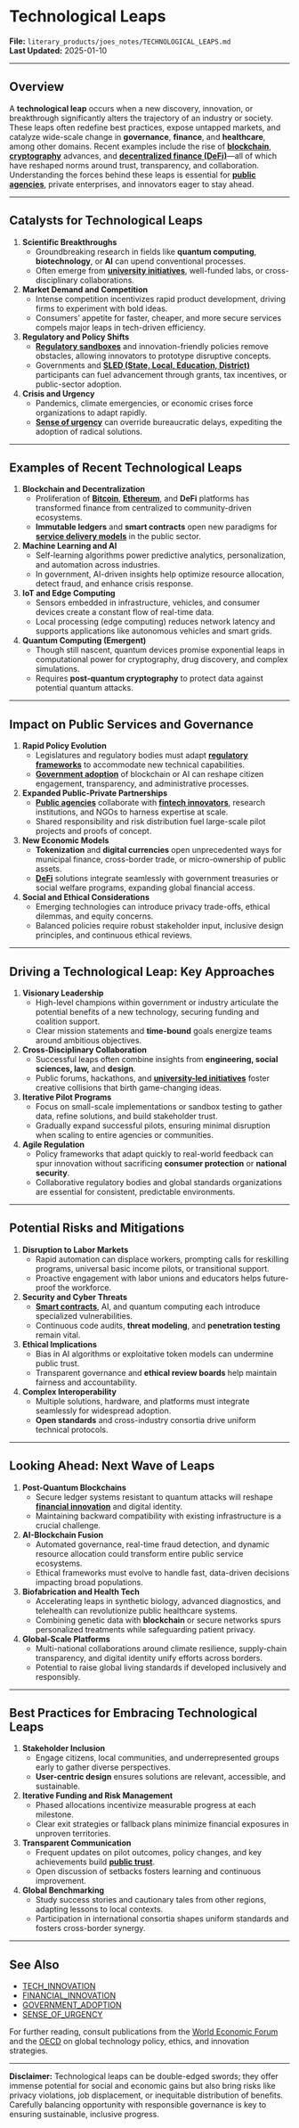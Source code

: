 # Technological Leaps

**File:** `literary_products/joes_notes/TECHNOLOGICAL_LEAPS.md`\
**Last Updated:** 2025-01-10

***

## Overview

A **technological leap** occurs when a new discovery, innovation, or breakthrough significantly alters the trajectory of an industry or society. These leaps often redefine best practices, expose untapped markets, and catalyze wide-scale change in **governance**, **finance**, and **healthcare**, among other domains. Recent examples include the rise of [**blockchain**](BITCOIN_BASICS.md), [**cryptography**](../CRYPTO/CRYPTOGRAPHY_BASICS.md) advances, and [**decentralized finance (DeFi)**](../CRYPTO/DEFI_INTRO.md)—all of which have reshaped norms around trust, transparency, and collaboration. Understanding the forces behind these leaps is essential for [**public agencies**](PUBLIC_AGENCIES.md), private enterprises, and innovators eager to stay ahead.

***

## Catalysts for Technological Leaps

1. **Scientific Breakthroughs**
   * Groundbreaking research in fields like **quantum computing**, **biotechnology**, or **AI** can upend conventional processes.
   * Often emerge from [**university initiatives**](UNIVERSITY_INITIATIVES.md), well-funded labs, or cross-disciplinary collaborations.
2. **Market Demand and Competition**
   * Intense competition incentivizes rapid product development, driving firms to experiment with bold ideas.
   * Consumers’ appetite for faster, cheaper, and more secure services compels major leaps in tech-driven efficiency.
3. **Regulatory and Policy Shifts**
   * [**Regulatory sandboxes**](REGULATORY_FRAMEWORKS.md) and innovation-friendly policies remove obstacles, allowing innovators to prototype disruptive concepts.
   * Governments and [**SLED (State, Local, Education, District)**](SLED_VERTICES.md) participants can fuel advancement through grants, tax incentives, or public-sector adoption.
4. **Crisis and Urgency**
   * Pandemics, climate emergencies, or economic crises force organizations to adapt rapidly.
   * [**Sense of urgency**](SENSE_OF_URGENCY.md) can override bureaucratic delays, expediting the adoption of radical solutions.

***

## Examples of Recent Technological Leaps

1. **Blockchain and Decentralization**
   * Proliferation of [**Bitcoin**](BITCOIN_BASICS.md), [**Ethereum**](https://en.wikipedia.org/wiki/Ethereum), and **DeFi** platforms has transformed finance from centralized to community-driven ecosystems.
   * **Immutable ledgers** and **smart contracts** open new paradigms for [**service delivery models**](../AI/SERVICE_DELIVERY_MODELS.md) in the public sector.
2. **Machine Learning and AI**
   * Self-learning algorithms power predictive analytics, personalization, and automation across industries.
   * In government, AI-driven insights help optimize resource allocation, detect fraud, and enhance crisis response.
3. **IoT and Edge Computing**
   * Sensors embedded in infrastructure, vehicles, and consumer devices create a constant flow of real-time data.
   * Local processing (edge computing) reduces network latency and supports applications like autonomous vehicles and smart grids.
4. **Quantum Computing (Emergent)**
   * Though still nascent, quantum devices promise exponential leaps in computational power for cryptography, drug discovery, and complex simulations.
   * Requires **post-quantum cryptography** to protect data against potential quantum attacks.

***

## Impact on Public Services and Governance

1. **Rapid Policy Evolution**
   * Legislatures and regulatory bodies must adapt [**regulatory frameworks**](REGULATORY_FRAMEWORKS.md) to accommodate new technical capabilities.
   * [**Government adoption**](GOVERNMENT_ADOPTION.md) of blockchain or AI can reshape citizen engagement, transparency, and administrative processes.
2. **Expanded Public-Private Partnerships**
   * [**Public agencies**](PUBLIC_AGENCIES.md) collaborate with [**fintech innovators**](../../joes_notes/FINTECH_INNOVATORS.md), research institutions, and NGOs to harness expertise at scale.
   * Shared responsibility and risk distribution fuel large-scale pilot projects and proofs of concept.
3. **New Economic Models**
   * **Tokenization** and **digital currencies** open unprecedented ways for municipal finance, cross-border trade, or micro-ownership of public assets.
   * [**DeFi**](../CRYPTO/DEFI_INTRO.md) solutions integrate seamlessly with government treasuries or social welfare programs, expanding global financial access.
4. **Social and Ethical Considerations**
   * Emerging technologies can introduce privacy trade-offs, ethical dilemmas, and equity concerns.
   * Balanced policies require robust stakeholder input, inclusive design principles, and continuous ethical reviews.

***

## Driving a Technological Leap: Key Approaches

1. **Visionary Leadership**
   * High-level champions within government or industry articulate the potential benefits of a new technology, securing funding and coalition support.
   * Clear mission statements and **time-bound** goals energize teams around ambitious objectives.
2. **Cross-Disciplinary Collaboration**
   * Successful leaps often combine insights from **engineering, social sciences, law,** and **design**.
   * Public forums, hackathons, and [**university-led initiatives**](UNIVERSITY_INITIATIVES.md) foster creative collisions that birth game-changing ideas.
3. **Iterative Pilot Programs**
   * Focus on small-scale implementations or sandbox testing to gather data, refine solutions, and build stakeholder trust.
   * Gradually expand successful pilots, ensuring minimal disruption when scaling to entire agencies or communities.
4. **Agile Regulation**
   * Policy frameworks that adapt quickly to real-world feedback can spur innovation without sacrificing **consumer protection** or **national security**.
   * Collaborative regulatory bodies and global standards organizations are essential for consistent, predictable environments.

***

## Potential Risks and Mitigations

1. **Disruption to Labor Markets**
   * Rapid automation can displace workers, prompting calls for reskilling programs, universal basic income pilots, or transitional support.
   * Proactive engagement with labor unions and educators helps future-proof the workforce.
2. **Security and Cyber Threats**
   * [**Smart contracts**](../CRYPTO/DEFI_INTRO.md), AI, and quantum computing each introduce specialized vulnerabilities.
   * Continuous code audits, **threat modeling**, and **penetration testing** remain vital.
3. **Ethical Implications**
   * Bias in AI algorithms or exploitative token models can undermine public trust.
   * Transparent governance and **ethical review boards** help maintain fairness and accountability.
4. **Complex Interoperability**
   * Multiple solutions, hardware, and platforms must integrate seamlessly for widespread adoption.
   * **Open standards** and cross-industry consortia drive uniform technical protocols.

***

## Looking Ahead: Next Wave of Leaps

1. **Post-Quantum Blockchains**
   * Secure ledger systems resistant to quantum attacks will reshape [**financial innovation**](../STRATEGY/FINANCIAL_INNOVATION.md) and digital identity.
   * Maintaining backward compatibility with existing infrastructure is a crucial challenge.
2. **AI-Blockchain Fusion**
   * Automated governance, real-time fraud detection, and dynamic resource allocation could transform entire public service ecosystems.
   * Ethical frameworks must evolve to handle fast, data-driven decisions impacting broad populations.
3. **Biofabrication and Health Tech**
   * Accelerating leaps in synthetic biology, advanced diagnostics, and telehealth can revolutionize public healthcare systems.
   * Combining genetic data with **blockchain** or secure networks spurs personalized treatments while safeguarding patient privacy.
4. **Global-Scale Platforms**
   * Multi-national collaborations around climate resilience, supply-chain transparency, and digital identity unify efforts across borders.
   * Potential to raise global living standards if developed inclusively and responsibly.

***

## Best Practices for Embracing Technological Leaps

1. **Stakeholder Inclusion**
   * Engage citizens, local communities, and underrepresented groups early to gather diverse perspectives.
   * **User-centric design** ensures solutions are relevant, accessible, and sustainable.
2. **Iterative Funding and Risk Management**
   * Phased allocations incentivize measurable progress at each milestone.
   * Clear exit strategies or fallback plans minimize financial exposures in unproven territories.
3. **Transparent Communication**
   * Frequent updates on pilot outcomes, policy changes, and key achievements build [**public trust**](PUBLIC_TRUST.md).
   * Open discussion of setbacks fosters learning and continuous improvement.
4. **Global Benchmarking**
   * Study success stories and cautionary tales from other regions, adapting lessons to local contexts.
   * Participation in international consortia shapes uniform standards and fosters cross-border synergy.

***

## See Also

* [TECH\_INNOVATION](../STRATEGY/TECH_INNOVATION.md)
* [FINANCIAL\_INNOVATION](../STRATEGY/FINANCIAL_INNOVATION.md)
* [GOVERNMENT\_ADOPTION](GOVERNMENT_ADOPTION.md)
* [SENSE\_OF\_URGENCY](SENSE_OF_URGENCY.md)

For further reading, consult publications from the [World Economic Forum](https://www.weforum.org/) and the [OECD](https://www.oecd.org/) on global technology policy, ethics, and innovation strategies.

***

**Disclaimer:** Technological leaps can be double-edged swords; they offer immense potential for social and economic gains but also bring risks like privacy violations, job displacement, or inequitable distribution of benefits. Carefully balancing opportunity with responsible governance is key to ensuring sustainable, inclusive progress.
